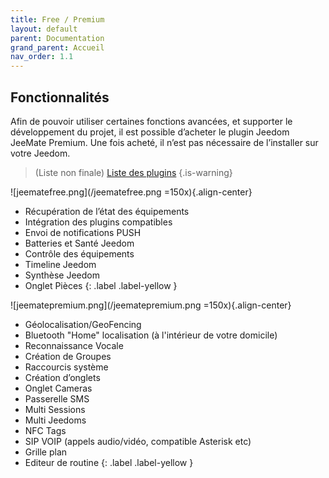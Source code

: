 ```yaml
---
title: Free / Premium
layout: default
parent: Documentation
grand_parent: Accueil
nav_order: 1.1
---
```


## Fonctionnalités

Afin de pouvoir utiliser certaines fonctions avancées, et supporter le développement du projet, il est possible d’acheter le plugin Jeedom JeeMate Premium. Une fois acheté, il n’est pas nécessaire de l’installer sur votre Jeedom.

> (Liste non finale)
[Liste des plugins](/fr/doc/plugins)
{.is-warning}


![jeematefree.png](/jeematefree.png =150x){.align-center}

* Récupération de l’état des équipements
* Intégration des plugins compatibles
* Envoi de notifications PUSH
* Batteries et Santé Jeedom
* Contrôle des équipements
* Timeline Jeedom
* Synthèse Jeedom
* Onglet Pièces
{: .label .label-yellow }




![jeematepremium.png](/jeematepremium.png =150x){.align-center}
- Géolocalisation/GeoFencing
- Bluetooth "Home" localisation (à l'intérieur de votre domicile)
- Reconnaissance Vocale
- Création de Groupes
- Raccourcis système
- Création d’onglets
- Onglet Cameras
- Passerelle SMS
- Multi Sessions
- Multi Jeedoms
- NFC Tags
- SIP VOIP (appels audio/vidéo, compatible Asterisk etc)
- Grille plan
- Editeur de routine
{: .label .label-yellow }






